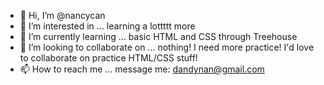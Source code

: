 - 👋 Hi, I’m @nancycan
- 👀 I’m interested in ... learning a lottttt more 
- 🌱 I’m currently learning ... basic HTML and CSS through Treehouse
- 💞️ I’m looking to collaborate on ... nothing! I need more practice! I'd love to collaborate on practice HTML/CSS stuff!
- 📫 How to reach me ... message me: dandynan@gmail.com

<!---
nancycan/nancycan is a ✨ special ✨ repository because its `README.md` (this file) appears on your GitHub profile.
You can click the Preview link to take a look at your changes.
--->
